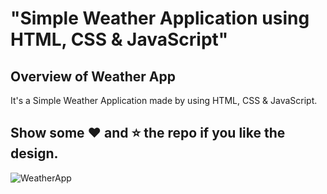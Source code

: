 # "Simple Weather Application using HTML, CSS &amp; JavaScript"

## Overview of Weather App

It's a  Simple Weather Application made by using HTML, CSS &amp; JavaScript.




## Show some :heart: and :star: the repo if you like the design.

![WeatherApp](https://user-images.githubusercontent.com/42378118/99897986-fd02dc00-2cc3-11eb-9cac-f5b577bfef40.png)

